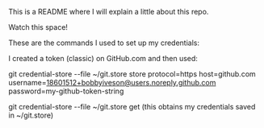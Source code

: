 This is a README where I will explain a little about this repo.

Watch this space!

These are the commands I used to set up my credentials:

I created a token (classic) on GitHub.com and then used:

git credential-store --file ~/git.store store
protocol=https
host=github.com
username=18601512+bobbyiveson@users.noreply.github.com
password=my-github-token-string

git credential-store --file ~/git.store get
(this obtains my credentials saved in ~/git.store)
